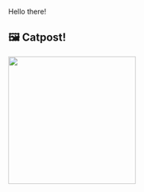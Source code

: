 Hello there!



## 🖼️ Catpost!

<sub>
    <img src="https://cdn2.thecatapi.com/images/buk.jpg" height="256">
</sub>

